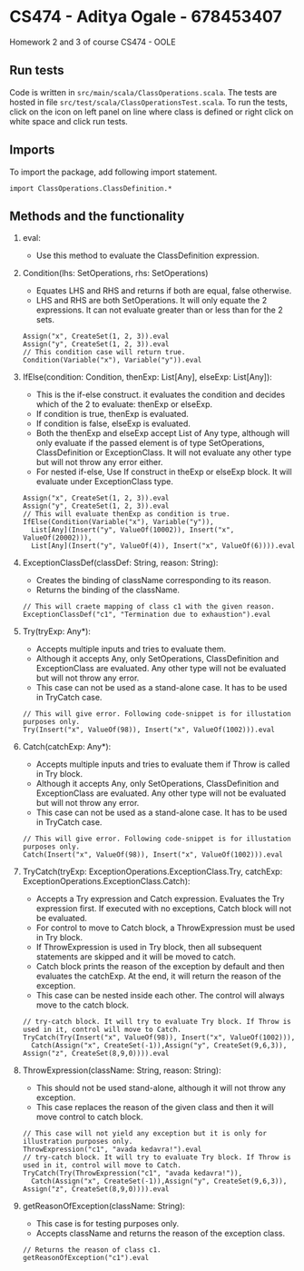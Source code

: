 # CS474 - Aditya Ogale - 678453407
Homework 2 and 3 of course CS474 - OOLE

## Run tests
Code is written in ```src/main/scala/ClassOperations.scala```. The tests are hosted in file ```src/test/scala/ClassOperationsTest.scala```. To run the tests, click on the icon on left panel on line where class is defined or right click on white space and click run tests.

## Imports
To import the package, add following import statement.
```
import ClassOperations.ClassDefinition.*
```

## Methods and the functionality
1. eval:
    - Use this method to evaluate the ClassDefinition expression.
 
2. Condition(lhs: SetOperations, rhs: SetOperations)
    - Equates LHS and RHS and returns if both are equal, false otherwise.
    - LHS and RHS are both SetOperations. It will only equate the 2 expressions. It can not evaluate greater than or less than for the 2 sets.
    
    ```
    Assign("x", CreateSet(1, 2, 3)).eval
    Assign("y", CreateSet(1, 2, 3)).eval
    // This condition case will return true.
    Condition(Variable("x"), Variable("y")).eval
    ```
    

3. IfElse(condition: Condition, thenExp: List[Any], elseExp: List[Any]):
    - This is the if-else construct. it evaluates the condition and decides which of the 2 to evaluate: thenExp or elseExp.
    - If condition is true, thenExp is evaluated.
    - If condition is false, elseExp is evaluated.
    - Both the thenExp and elseExp accept List of Any type, although will only evaluate if the passed element is of type SetOperations, ClassDefinition or ExceptionClass. It will not evaluate any other type but will not throw any error either.
    - For nested if-else, Use If construct in theExp or elseExp block. It will evaluate under ExceptionClass type.
    
    ```
    Assign("x", CreateSet(1, 2, 3)).eval
    Assign("y", CreateSet(1, 2, 3)).eval
    // This will evaluate thenExp as condition is true.
    IfElse(Condition(Variable("x"), Variable("y")),
      List[Any](Insert("y", ValueOf(10002)), Insert("x", ValueOf(20002))),
      List[Any](Insert("y", ValueOf(4)), Insert("x", ValueOf(6)))).eval
    ```
    

4. ExceptionClassDef(classDef: String, reason: String):
    - Creates the binding of className corresponding to its reason.
    - Returns the binding of the className. 
    
    ```
    // This will craete mapping of class c1 with the given reason.
    ExceptionClassDef("c1", "Termination due to exhaustion").eval
    ```
    

5. Try(tryExp: Any*):
    - Accepts multiple inputs and tries to evaluate them.
    - Although it accepts Any, only SetOperations, ClassDefinition and ExceptionClass are evaluated. Any other type will not be evaluated but will not throw any error.
    - This case can not be used as a stand-alone case. It has to be used in TryCatch case.
    
    ```
    // This will give error. Following code-snippet is for illustation purposes only.
    Try(Insert("x", ValueOf(98)), Insert("x", ValueOf(1002))).eval
    ```
    

6. Catch(catchExp: Any*):
    - Accepts multiple inputs and tries to evaluate them if Throw is called in Try block.
    - Although it accepts Any, only SetOperations, ClassDefinition and ExceptionClass are evaluated. Any other type will not be evaluated but will not throw any error.
    - This case can not be used as a stand-alone case. It has to be used in TryCatch case.
    
    ```
    // This will give error. Following code-snippet is for illustation purposes only.
    Catch(Insert("x", ValueOf(98)), Insert("x", ValueOf(1002))).eval
    ```
    

7. TryCatch(tryExp: ExceptionOperations.ExceptionClass.Try, catchExp: ExceptionOperations.ExceptionClass.Catch):
    - Accepts a Try expression and Catch expression. Evaluates the Try expression first. If executed with no exceptions, Catch block will not be evaluated.
    - For control to move to Catch block, a ThrowExpression must be used in Try block. 
    - If ThrowExpression is used in Try block, then all subsequent statements are skipped and it will be moved to catch.
    - Catch block prints the reason of the exception by default and then evaluates the catchExp. At the end, it will return the reason of the exception.
    - This case can be nested inside each other. The control will always move to the catch block.
    
    ```
    // try-catch block. It will try to evaluate Try block. If Throw is used in it, control will move to Catch.
    TryCatch(Try(Insert("x", ValueOf(98)), Insert("x", ValueOf(1002))),
      Catch(Assign("x", CreateSet(-1)),Assign("y", CreateSet(9,6,3)), Assign("z", CreateSet(8,9,0)))).eval
    ```
    

8. ThrowExpression(className: String, reason: String):
    - This should not be used stand-alone, although it will not throw any exception.
    - This case replaces the reason of the given class and then it will move control to catch block.
    
    ```
    // This case will not yield any exception but it is only for illustration purposes only.
    ThrowExpression("c1", "avada kedavra!").eval
    // try-catch block. It will try to evaluate Try block. If Throw is used in it, control will move to Catch.
    TryCatch(Try(ThrowExpression("c1", "avada kedavra!")),
      Catch(Assign("x", CreateSet(-1)),Assign("y", CreateSet(9,6,3)), Assign("z", CreateSet(8,9,0)))).eval
    ```
    

9. getReasonOfException(className: String):
    - This case is for testing purposes only.
    - Accepts className and returns the reason of the exception class.
    
    ```
    // Returns the reason of class c1.
    getReasonOfException("c1").eval
    ```
    
